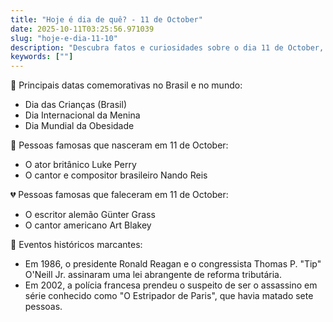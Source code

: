 ```yaml
---
title: "Hoje é dia de quê? - 11 de October"
date: 2025-10-11T03:25:56.971039
slug: "hoje-e-dia-11-10"
description: "Descubra fatos e curiosidades sobre o dia 11 de October, incluindo datas comemorativas, pessoas famosas e eventos históricos."
keywords: [""]
---
```


🎉 Principais datas comemorativas no Brasil e no mundo:

- Dia das Crianças (Brasil)
- Dia Internacional da Menina
- Dia Mundial da Obesidade

🎈 Pessoas famosas que nasceram em 11 de October:

- O ator britânico Luke Perry
- O cantor e compositor brasileiro Nando Reis

💔 Pessoas famosas que faleceram em 11 de October:

- O escritor alemão Günter Grass
- O cantor americano Art Blakey

📰 Eventos históricos marcantes:

- Em 1986, o presidente Ronald Reagan e o congressista Thomas P. "Tip" O'Neill Jr. assinaram uma lei abrangente de reforma tributária.
- Em 2002, a polícia francesa prendeu o suspeito de ser o assassino em série conhecido como "O Estripador de Paris", que havia matado sete pessoas.